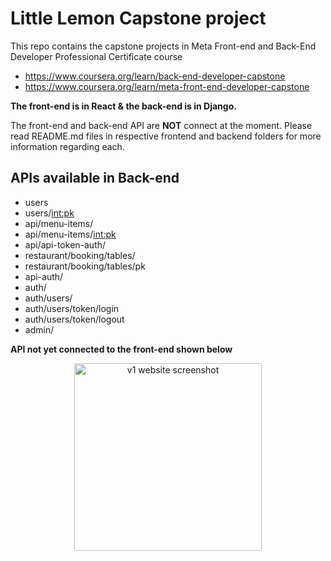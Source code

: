 # Little Lemon Capstone project

This repo contains the capstone projects in Meta Front-end and Back-End Developer Professional Certificate course
- https://www.coursera.org/learn/back-end-developer-capstone
- https://www.coursera.org/learn/meta-front-end-developer-capstone

**The front-end is in React & the back-end is in Django.**

The front-end and back-end API are **NOT** connect at the moment. Please read README.md files in respective frontend and backend folders for more information regarding each.

## APIs available in Back-end
- users
- users/<int:pk>
- api/menu-items/
- api/menu-items/<int:pk>
- api/api-token-auth/
- restaurant/booking/tables/
- restaurant/booking/tables/pk
- api-auth/
- auth/
- auth/users/
- auth/users/token/login
- auth/users/token/logout
- admin/

**API not yet connected to the front-end shown below**
<p align="center">
    <img width="300" src="https://i.imgur.com/VrBhPIq.png" alt="v1 website screenshot">
</p>